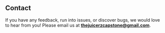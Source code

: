 ## Contact
If you have any feedback, run into issues, or discover bugs, we would love to hear from you! Please email us at <strong>thejuicerzcapstone@gmail.com</strong>.
